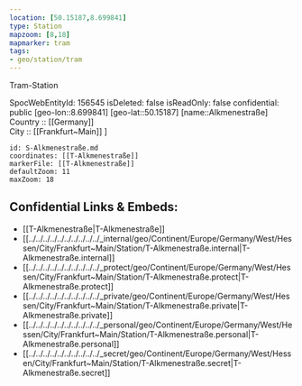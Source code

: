 ```yaml
---
location: [50.15187,8.699841] 
type: Station 
mapzoom: [8,18] 
mapmarker: tram 
tags:
- geo/station/tram
---
```


Tram-Station

SpocWebEntityId: 156545
isDeleted: false
isReadOnly: false
confidential: public
[geo-lon::8.699841] 
[geo-lat::50.15187] 
[name::Alkmenestraße] 
Country :: [[Germany]]  
City :: [[Frankfurt~Main]] ] 




```leaflet
id: S-Alkmenestraße.md
coordinates: [[T-Alkmenestraße]] 
markerFile: [[T-Alkmenestraße]] 
defaultZoom: 11 
maxZoom: 18
```


## Confidential Links & Embeds: 
- [[T-Alkmenestraße|T-Alkmenestraße]] 
- [[../../../../../../../../../../_internal/geo/Continent/Europe/Germany/West/Hessen/City/Frankfurt~Main/Station/T-Alkmenestraße.internal|T-Alkmenestraße.internal]] 
- [[../../../../../../../../../../_protect/geo/Continent/Europe/Germany/West/Hessen/City/Frankfurt~Main/Station/T-Alkmenestraße.protect|T-Alkmenestraße.protect]] 
- [[../../../../../../../../../../_private/geo/Continent/Europe/Germany/West/Hessen/City/Frankfurt~Main/Station/T-Alkmenestraße.private|T-Alkmenestraße.private]] 
- [[../../../../../../../../../../_personal/geo/Continent/Europe/Germany/West/Hessen/City/Frankfurt~Main/Station/T-Alkmenestraße.personal|T-Alkmenestraße.personal]] 
- [[../../../../../../../../../../_secret/geo/Continent/Europe/Germany/West/Hessen/City/Frankfurt~Main/Station/T-Alkmenestraße.secret|T-Alkmenestraße.secret]] 

